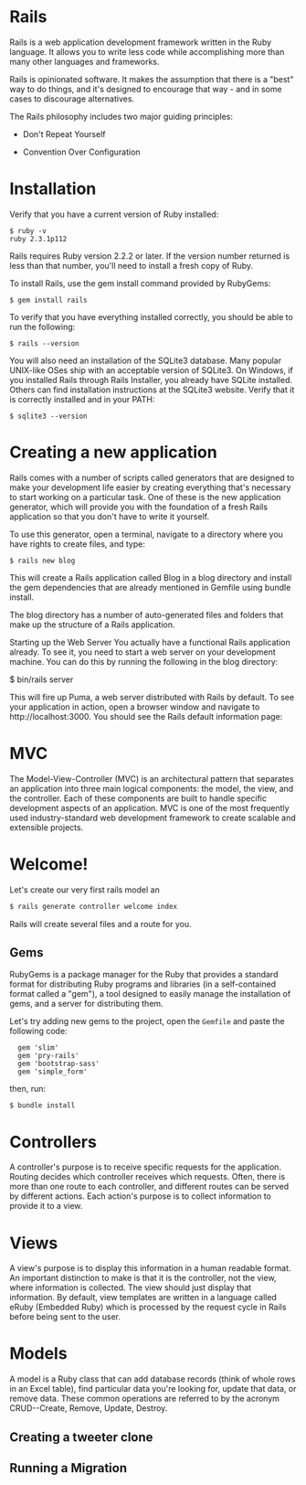 # Rails


Rails is a web application development framework written in the Ruby language. It allows you to write less code while accomplishing more than many other languages and frameworks. 

Rails is opinionated software. It makes the assumption that there is a "best" way to do things, and it's designed to encourage that way - and in some cases to discourage alternatives.

The Rails philosophy includes two major guiding principles:

* Don't Repeat Yourself

* Convention Over Configuration

# Installation
Verify that you have a current version of Ruby installed:

```
$ ruby -v
ruby 2.3.1p112
```

Rails requires Ruby version 2.2.2 or later. If the version number returned is less than that number, you'll need to install a fresh copy of Ruby.

To install Rails, use the gem install command provided by RubyGems:

```
$ gem install rails
```

To verify that you have everything installed correctly, you should be able to run the following:

```
$ rails --version

```

You will also need an installation of the SQLite3 database. Many popular UNIX-like OSes ship with an acceptable version of SQLite3. On Windows, if you installed Rails through Rails Installer, you already have SQLite installed. Others can find installation instructions at the SQLite3 website. Verify that it is correctly installed and in your PATH:

```
$ sqlite3 --version
```

# Creating a new application

Rails comes with a number of scripts called generators that are designed to make your development life easier by creating everything that's necessary to start working on a particular task. One of these is the new application generator, which will provide you with the foundation of a fresh Rails application so that you don't have to write it yourself.

To use this generator, open a terminal, navigate to a directory where you have rights to create files, and type:

```
$ rails new blog
```

This will create a Rails application called Blog in a blog directory and install the gem dependencies that are already mentioned in Gemfile using bundle install.

The blog directory has a number of auto-generated files and folders that make up the structure of a Rails application. 

Starting up the Web Server
You actually have a functional Rails application already. To see it, you need to start a web server on your development machine. You can do this by running the following in the blog directory:


$ bin/rails server

This will fire up Puma, a web server distributed with Rails by default. To see your application in action, open a browser window and navigate to http://localhost:3000. You should see the Rails default information page:

# MVC
The Model-View-Controller (MVC) is an architectural pattern that separates an application into three main logical components: the model, the view, and the controller. Each of these components are built to handle specific development aspects of an application. MVC is one of the most frequently used industry-standard web development framework to create scalable and extensible projects.


# Welcome!

Let's create our very first rails model an

```ruby
$ rails generate controller welcome index
```

Rails will create several files and a route for you.

## Gems
RubyGems is a package manager for the Ruby that provides a standard format for distributing Ruby programs and libraries (in a self-contained format called a "gem"), a tool designed to easily manage the installation of gems, and a server for distributing them.

Let's try adding new gems to the project, open the `Gemfile` and paste the following code:

```
  gem 'slim'
  gem 'pry-rails'
  gem 'bootstrap-sass'
  gem 'simple_form'
```

then, run:

```
$ bundle install
```

# Controllers

A controller's purpose is to receive specific requests for the application. Routing decides which controller receives which requests. Often, there is more than one route to each controller, and different routes can be served by different actions. Each action's purpose is to collect information to provide it to a view.


# Views

A view's purpose is to display this information in a human readable format. An important distinction to make is that it is the controller, not the view, where information is collected. The view should just display that information. By default, view templates are written in a language called eRuby (Embedded Ruby) which is processed by the request cycle in Rails before being sent to the user.


# Models
A model is a Ruby class that can add database records (think of whole rows in an Excel table), find particular data you're looking for, update that data, or remove data. These common operations are referred to by the acronym CRUD--Create, Remove, Update, Destroy.


## Creating a tweeter clone

## Running a Migration


